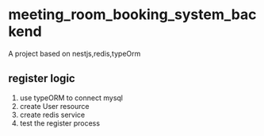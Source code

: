 # meeting_room_booking_system_backend

A project based on nestjs,redis,typeOrm

## register logic

1. use typeORM to connect mysql
2. create User resource
3. create redis service
4. test the register process 

